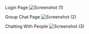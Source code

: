 Login Page
![Screenshot (1)](https://github.com/lovnish044/Chat/assets/61700516/b7d57499-e27f-44f3-ab42-c8720c7abf98)

Group Chat Page
![Screenshot (2)](https://github.com/lovnish044/Chat/assets/61700516/9bf9616e-36a7-4f0e-8f41-2973079310a4)

Chatting With People
![Screenshot (3)](https://github.com/lovnish044/Chat/assets/61700516/5d84de74-d7fc-4737-b147-668f0f70a4f4)

